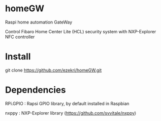 # homeGW
Raspi home automation GateWay

Control Fibaro Home Center Lite (HCL) security system with NXP-Explorer NFC controller 

# Install
git clone https://github.com/ezekri/homeGW.git

# Dependencies
RPi.GPIO : Rapsi GPIO library, by default installed in Raspbian

nxppy : NXP-Explorer library (https://github.com/svvitale/nxppy)
